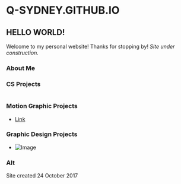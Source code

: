 # Q-SYDNEY.GITHUB.IO
## HELLO WORLD!
Welcome to my personal website!
Thanks for stopping by!
_Site under construction._

### About Me

### CS Projects
```markdown
```
### Motion Graphic Projects
- [Link](url)
### Graphic Design Projects
- ![Image](src)

### Alt
Site created 24 October 2017
